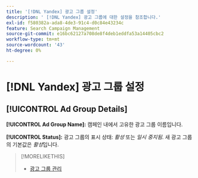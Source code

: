 ```yaml
---
title: '[!DNL Yandex] 광고 그룹 설정'
description: ' [!DNL Yandex] 광고 그룹에 대한 설정을 참조합니다.'
exl-id: f580382a-ada8-4de3-91c4-d0c84e43234c
feature: Search Campaign Management
source-git-commit: e16bc62127a708de8f4deb1eddfa53a14405cbc2
workflow-type: tm+mt
source-wordcount: '43'
ht-degree: 0%

---
```


# [!DNL Yandex] 광고 그룹 설정

## [!UICONTROL Ad Group Details]

**[!UICONTROL Ad Group Name]:** 캠페인 내에서 고유한 광고 그룹 이름입니다.

**[!UICONTROL Status]:** 광고 그룹의 표시 상태: *활성* 또는 *일시 중지됨*. 새 광고 그룹의 기본값은 *활성*&#x200B;입니다.

>[!MORELIKETHIS]
>
>* [광고 그룹 관리](/help/search-social-commerce/campaign-management/campaigns/ad-group-manage.md)

